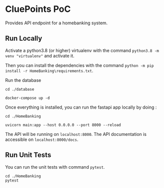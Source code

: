 # CluePoints PoC

Provides API endpoint for a homebanking system.

## Run Locally

Activate a python3.8 (or higher) virtualenv with the command `python3.8 -m venv "virtualenv"` and activate it.

Then you can install the dependencies with the command `python -m pip install -r HomeBanking\requirements.txt`.

Run the database

```
cd ./database

docker-compose up -d
```

Once everything is installed, you can run the fastapi app locally by doing :

```
cd ./HomeBanking

uvicorn main:app --host 0.0.0.0 --port 8000 --reload
```

The API will be running on `localhost:8000`. The API documentation is accessible on `localhost:8000/docs`.

## Run Unit Tests

You can run the unit tests with command `pytest`.

```
cd ./HomeBanking
pytest
```


